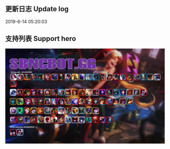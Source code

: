 ## 更新日志 Update log	
2019-6-14 05:20:03

	
	
## 支持列表 Support hero
  ![支持英雄](https://github.com/Entropy-AIO/Dependencies/blob/master/Other/Champion.jpg)
	